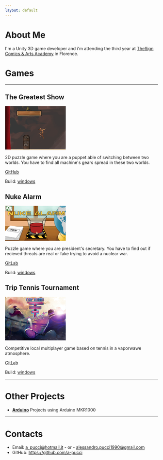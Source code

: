 ```yaml
---
layout: default
---
```


# About Me

I'm a Unity 3D game developer and i'm attending the third year at [TheSign Comics & Arts Academy](https://thesign.academy/) in Florence.

# Games
---
## The Greatest Show

<img src="./Images/the_greatest_show.png" width="200"> 

2D puzzle game where you are a puppet able of switching between two worlds.
You have to find all machine's gears spread in these two worlds.

[GitHub](https://github.com/a-pucci/The_Greatest_Show)

Build: <a href="./Builds/the_greatest_show_build.rar" download>windows</a>

## Nuke Alarm

<img src="./Images/nuke_alarm.png" width="200">

Puzzle game where you are president's secretary.
You have to find out if recieved threats are real or fake trying to avoid a nuclear war.

[GitLab](https://gitlab.com/a-pucci/NukeAlarm)

Build: <a href="./Builds/nuke_alarm_build.rar" download>windows</a>


## Trip Tennis Tournament

<img src="./Images/trip_tennis_tournament.png" width="200">

Competitive local multiplayer game based on tennis in a vaporwawe atmosphere.

[GitLab](https://gitlab.com/Calosi/triptennistournament)

Build: <a href="./Builds/trip_tennis_tournament_build.rar" download>windows</a>

---

# Other Projects

- [**Arduino**](https://github.com/a-pucci/Arduino_Projects) Projects using Arduino MKR1000

---

# Contacts

* Email: <a_pucci@hotmail.it> - or - <alessandro.pucci1990@gmail.com>
* GitHub: <https://github.com/a-pucci>